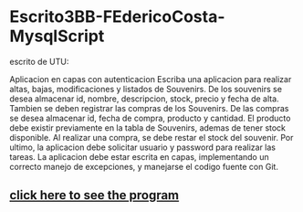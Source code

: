 # Escrito3BB-FEdericoCosta-MysqlScript
escrito de UTU:

Aplicacion en capas con autenticacion
Escriba una aplicacion para realizar altas, bajas, modificaciones y listados de Souvenirs.
De los souvenirs se desea almacenar id, nombre, descripcion, stock, precio y fecha de alta.
Tambien se deben registrar las compras de los Souvenirs. De las compras se desea almacenar id, fecha de compra, producto y cantidad. El producto debe existir previamente en la tabla de Souvenirs, ademas de tener stock disponible. 
Al realizar una compra, se debe restar el stock del souvenir.
Por ultimo, la aplicacion debe solicitar usuario y password para realizar las tareas.
La aplicacion debe estar escrita en capas, implementando un correcto manejo de excepciones, y manejarse el codigo fuente con Git.

## [click here to see the program](https://github.com/FedericoCosta2021/Escrito3BB-FedericoCosta)
